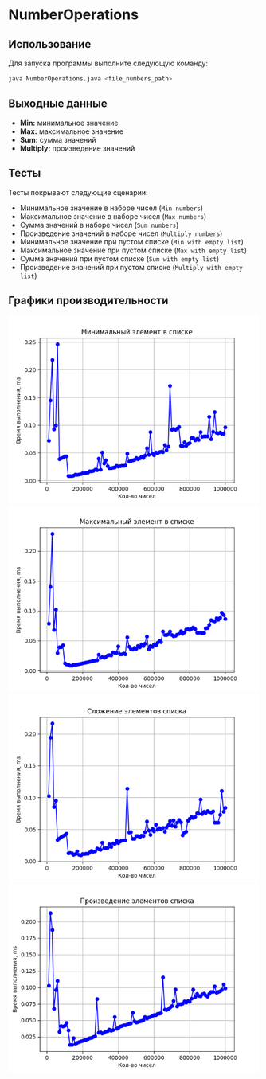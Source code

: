 # NumberOperations

## Использование

Для запуска программы выполните следующую команду:

```sh
java NumberOperations.java <file_numbers_path>
```

## Выходные данные
- **Min:** минимальное значение
- **Max:** максимальное значение
- **Sum:** сумма значений
- **Multiply:** произведение значений

## Тесты
Тесты покрывают следующие сценарии:
- Минимальное значение в наборе чисел (`Min numbers`)
- Максимальное значение в наборе чисел (`Max numbers`)
- Сумма значений в наборе чисел (`Sum numbers`)
- Произведение значений в наборе чисел (`Multiply numbers`)
- Минимальное значение при пустом списке (`Min with empty list`)
- Максимальное значение при пустом списке (`Max with empty list`)
- Сумма значений при пустом списке (`Sum with empty list`)
- Произведение значений при пустом списке (`Multiply with empty list`)

## Графики производительности

![Min Performance Graph](graphs/performance_min_graph.png)
![Max Performance Graph](graphs/performance_max_graph.png)
![Sum Performance Graph](graphs/performance_sum_graph.png)
![Multiplication Performance Graph](graphs/performance_mult_graph.png)

